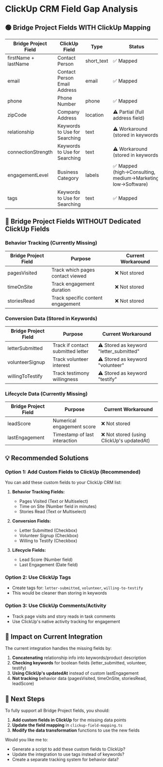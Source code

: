 # ClickUp CRM Field Gap Analysis

## 🟢 Bridge Project Fields WITH ClickUp Mapping

| Bridge Project Field | ClickUp Field | Type | Status |
|---------------------|---------------|------|---------|
| firstName + lastName | Contact Person | short_text | ✅ Mapped |
| email | Contact Person Email Address | email | ✅ Mapped |
| phone | Phone Number | phone | ✅ Mapped |
| zipCode | Company Address | location | ⚠️ Partial (full address field) |
| relationship | Keywords to Use for Searching | text | ⚠️ Workaround (stored in keywords) |
| connectionStrength | Keywords to Use for Searching | text | ⚠️ Workaround (stored in keywords) |
| engagementLevel | Business Category | labels | ✅ Mapped (high→Consulting, medium→Marketing, low→Software) |
| tags | Keywords to Use for Searching | text | ✅ Mapped |

## 🔴 Bridge Project Fields WITHOUT Dedicated ClickUp Fields

### Behavior Tracking (Currently Missing)
| Bridge Project Field | Purpose | Current Workaround |
|---------------------|---------|-------------------|
| pagesVisited | Track which pages contact viewed | ❌ Not stored |
| timeOnSite | Track engagement duration | ❌ Not stored |
| storiesRead | Track specific content engagement | ❌ Not stored |

### Conversion Data (Stored in Keywords)
| Bridge Project Field | Purpose | Current Workaround |
|---------------------|---------|-------------------|
| letterSubmitted | Track if contact submitted letter | ⚠️ Stored as keyword "letter_submitted" |
| volunteerSignup | Track volunteer interest | ⚠️ Stored as keyword "volunteer" |
| willingToTestify | Track testimony willingness | ⚠️ Stored as keyword "testify" |

### Lifecycle Data (Currently Missing)
| Bridge Project Field | Purpose | Current Workaround |
|---------------------|---------|-------------------|
| leadScore | Numerical engagement score | ❌ Not stored |
| lastEngagement | Timestamp of last interaction | ❌ Not stored (using ClickUp's updatedAt) |

## 💡 Recommended Solutions

### Option 1: Add Custom Fields to ClickUp (Recommended)
You can add these custom fields to your ClickUp CRM list:

1. **Behavior Tracking Fields:**
   - Pages Visited (Text or Multiselect)
   - Time on Site (Number field in minutes)
   - Stories Read (Text or Multiselect)

2. **Conversion Fields:**
   - Letter Submitted (Checkbox)
   - Volunteer Signup (Checkbox)
   - Willing to Testify (Checkbox)

3. **Lifecycle Fields:**
   - Lead Score (Number field)
   - Last Engagement (Date field)

### Option 2: Use ClickUp Tags
- Create tags for: `letter-submitted`, `volunteer`, `willing-to-testify`
- This would be cleaner than storing in keywords

### Option 3: Use ClickUp Comments/Activity
- Track page visits and story reads in task comments
- Use ClickUp's native activity tracking for engagement

## 🎯 Impact on Current Integration

The current integration handles the missing fields by:
1. **Concatenating** relationship info into keywords/product description
2. **Checking keywords** for boolean fields (letter_submitted, volunteer, testify)
3. **Using ClickUp's updatedAt** instead of custom lastEngagement
4. **Not tracking** behavior data (pagesVisited, timeOnSite, storiesRead, leadScore)

## 🚀 Next Steps

To fully support all Bridge Project fields, you should:

1. **Add custom fields in ClickUp** for the missing data points
2. **Update the field mapping** in `clickup-field-mapping.ts`
3. **Modify the data transformation** functions to use the new fields

Would you like me to:
- Generate a script to add these custom fields to ClickUp?
- Update the integration to use tags instead of keywords?
- Create a separate tracking system for behavior data? 
